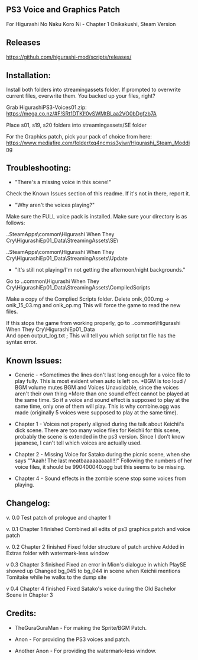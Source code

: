 PS3 Voice and Graphics Patch
-----------------------------------------------------------------------------------------
For Higurashi No Naku Koro Ni - Chapter 1 Onikakushi, Steam Version

Releases
-----------------------------------------------------------------------------------------
https://github.com/higurashi-mod/scripts/releases/

Installation:
-----------------------------------------------------------------------------------------

Install both folders into streamingassets folder.
If prompted to overwrite current files, overwrite them.
You backed up your files, right?

Grab HigurashiPS3-Voices01.zip: https://mega.co.nz/#F!SRt1DTKI!0vSWMtBLaa2VO0bDgfzb7A

Place s01, s19, s20 folders into streamingassets/SE folder

For the Graphics patch, pick your pack of choice from here: https://www.mediafire.com/folder/xq4ncmss3yiwr/Higurashi_Steam_Modding

Troubleshooting:
-----------------------------------------------------------------------------------------
- "There's a missing voice in this scene!"

Check the Known Issues section of this readme.
If it's not in there, report it. 

- "Why aren't the voices playing?"

Make sure the FULL voice pack is installed.
Make sure your directory is as follows:

..SteamApps\common\Higurashi When They Cry\HigurashiEp01_Data\StreamingAssets\SE\

..SteamApps\common\Higurashi When They Cry\HigurashiEp01_Data\StreamingAssets\Update

- "It's still not playing/I'm not getting the afternoon/night backgrounds."

Go to ..common\Higurashi When They Cry\HigurashiEp01_Data\StreamingAssets\CompiledScripts

Make a copy of the Complied Scripts folder.
Delete onik_000.mg -> onik_15_03.mg and onik_op.mg
This will force the game to read the new files.

If this stops the game from working properly, go to
..common\Higurashi When They Cry\HigurashiEp01_Data\
And open output_log.txt ; This will tell you which script txt file has the syntax error.

Known Issues:
-----------------------------------------------------------------------------------------
- Generic -
*Sometimes the lines don't last long enough for a voice file to play fully. 
This is most evident when auto is left on.
*BGM is too loud / BGM volume mutes BGM and Voices
Unavoidable, since the voices aren't their own thing
*More than one sound effect cannot be played at the same time.
So if a voice and sound effect is supposed to play at the same time, only one of them will play.
This is why combine.ogg was made (originally 5 voices were supposed to play at the same time).

- Chapter 1 - 
Voices not properly aligned during the talk about Keichii's dick scene. 
There are too many voice files for Keichii for this scene, 
probably the scene is extended in the ps3 version.
Since I don't know japanese, I can't tell which voices are actually used.

- Chapter 2 - 
Missing Voice for Satako during the picnic scene,
when she says ""Aaah! The last meatbaaaaaaaaall!!!"
Following the numbers of her voice files, 
it should be 990400040.ogg but this seems to be missing.

- Chapter 4 - 
Sound effects in the zombie scene stop some voices from playing.

Changelog:
-----------------------------------------------------------------------------------------
v. 0.0
Test patch of prologue and chapter 1

v. 0.1
Chapter 1 finished
Combined all edits of ps3 graphics patch and voice patch

v. 0.2
Chapter 2 finished
Fixed folder structure of patch archive
Added in Extras folder with watermark-less window

v 0.3
Chapter 3 finished
Fixed an error in Mion's dialogue in which PlaySE showed up
Changed bg_045 to bg_044 in scene when Keichii mentions Tomitake while he walks to the dump site

v 0.4
Chapter 4 finished
Fixed Satako's voice during the Old Bachelor Scene in Chapter 3

Credits:
-----------------------------------------------------------------------------------------
- TheGuraGuraMan - For making the Sprite/BGM Patch.

- Anon - For providing the PS3 voices and patch.

- Another Anon - For providing the watermark-less window.

